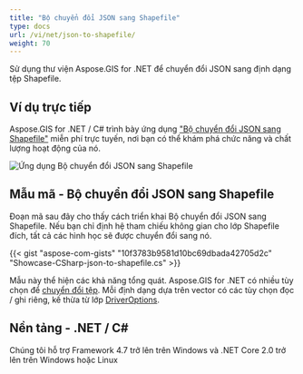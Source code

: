 ```yaml
---
title: "Bộ chuyển đổi JSON sang Shapefile"
type: docs
url: /vi/net/json-to-shapefile/
weight: 70
---
```


Sử dụng thư viện Aspose.GIS for .NET để chuyển đổi JSON sang định dạng tệp Shapefile.

## **Ví dụ trực tiếp**

Aspose.GIS for .NET / C# trình bày ứng dụng ["Bộ chuyển đổi JSON sang Shapefile"](https://products.aspose.app/gis/conversion/json-to-shapefile) miễn phí trực tuyến, nơi bạn có thể khám phá chức năng và chất lượng hoạt động của nó.

![Ứng dụng Bộ chuyển đổi JSON sang Shapefile](conversion.png)

## **Mẫu mã - Bộ chuyển đổi JSON sang Shapefile**

Đoạn mã sau đây cho thấy cách triển khai Bộ chuyển đổi JSON sang Shapefile. Nếu bạn chỉ định hệ tham chiếu không gian cho lớp Shapefile đích, tất cả các hình học sẽ được chuyển đổi sang nó. 

{{< gist "aspose-com-gists" "10f3783b9581d10bc69dbada42705d2c" "Showcase-CSharp-json-to-shapefile.cs" >}}

Mẫu này thể hiện các khả năng tổng quát. Aspose.GIS for .NET có nhiều tùy chọn để [chuyển đổi tệp](https://docs.aspose.com/gis/net/vector-layers/). Mỗi định dạng dựa trên vector có các tùy chọn đọc / ghi riêng, kế thừa từ lớp [DriverOptions](https://reference.aspose.com/gis/net/aspose.gis/driveroptions).

## **Nền tảng - .NET / C#**

Chúng tôi hỗ trợ Framework 4.7 trở lên trên Windows và .NET Core 2.0 trở lên trên Windows hoặc Linux
